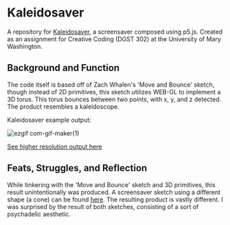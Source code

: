 # Kaleidosaver
A repository for [Kaleidosaver](https://openprocessing.org/sketch/1350259), a screensaver composed using p5.js. Created as an assignment for Creative Coding (DGST 302) at the University of Mary Washington.

## Background and Function
The code itself is based off of Zach Whalen's 'Move and Bounce' sketch, though instead of 2D primitives, this sketch utilizes WEB-GL to implement a 3D torus. This torus bounces between two points, with x, y, and z detected. The product resembles a kaleidoscope. 

Kaleidosaver example output:

![ezgif com-gif-maker(1)](https://user-images.githubusercontent.com/89407955/143727274-90d3c07c-fde8-4be1-a057-f6361fb2b423.gif)

[See higher resolution output here](https://openprocessing.org/sketch/1350259)


## Feats, Struggles, and Reflection
While tinkering with the 'Move and Bounce' sketch and 3D primitives, this result unintentionally was produced. A screensaver sketch using a different shape (a cone) can be found [here](https://openprocessing.org/sketch/1340659). The resulting product is vastly different. I was surprised by the result of both sketches, consisting of a sort of psychadelic aesthetic. 
